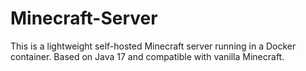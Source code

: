 # Minecraft-Server
This is a lightweight self-hosted Minecraft server running in a Docker container.
Based on Java 17 and compatible with vanilla Minecraft.
